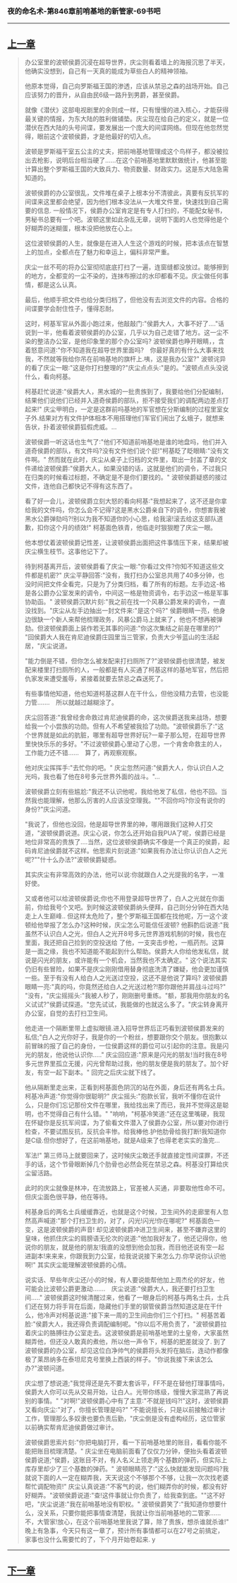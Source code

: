 ### 夜的命名术-第846章前哨基地的新管家-69书吧

--------
[上一章](./5eb992fd58175a8e5212934ad872f971.md)
--------


>
>
>
>办公室里的波顿侯爵沉浸在超导世界，庆尘则看着墙上的海报沉思了半天，他确实没想到，自己有一天真的能成为草些白人的精神领袖。
>
>他原本觉得，自己向罗斯福王国的渗透，应该从禁忌之森的战场开始。自己应该努力的晋升，从自由民6级一路升到男爵，甚至侯爵。
>
>就像《潜伏》这部电视剧里的余则成一样，只有慢慢的进入核心，才能获得最关键的情报，为东大陆的胜利做铺垫。庆尘现在给自己的定义，就是一位潜伏在西大陆的头号间谍，要发展出一个庞大的间谍网络。但现在他忽然觉得，眼前这个波顿侯爵，才是他最好的切入点。
>
>波顿是罗斯福干室五公主的丈夫，把前哨基地管理成这个鸟样子，都没被拉出去枪影，说明后台相当硬了……在这个前哨基地里默默做统计，他甚至能计算出整个罗斯福王国的大致兵力、物资数量、财政实力。这是东大陆急需知道的。
>
>波顿侯爵的办公室很乱，文件堆在桌子上根本分不清彼此，真要有反抗军的间谍来这里都会绝望，因为他们根本没法从一大堆文件里，快速找到自己需要的信息.
>一般情况下，侯爵办公室肯定是有专人打扫的，不能配女秘书，男秘书总要有一个吧。波顿这里如此杂乱无章，说明下面的人也觉得他是个好糊弄的迷糊蛋，根本没把他放在心上。
>
>这位波顿侯爵的人生，就像是在进入人生这个游戏的时候，把本该点在智慧上的加点，全都点在了魅力和幸运上，偏科非常严重。
>
>庆尘一丝不苟的将办公室彻彻底底打扫了一遍，连窗缝都没放过。能够擦到的地方，全都变的一尘不染的，连抹布擦过的水印都看不见。庆尘做任何事情，都是这么认真。
>
>最后，他顺手把文件也给分类归档了，但他没有去浏览文件的内容。合格的间谍要学会耐住性子，懂得忍耐。
>
>这时，柯基军官从外面小跑过来，他敲敲门∶"侯爵大人，大事不好了…."话说到一半，他看着波顿侯爵的办公室，几乎以为自己走错了地方。这一尘不染的整洁办公室，是他印象里的那个办公室吗?
>波顿侯爵也睁开眼睛，，含着怒意问道∶"你不知道我在超导世界里面吗?　你最好真的有什么大事来找我，不然就等我给你吊在前哨基地的旗杆上.咦，这是我办公室?"
>波顿诧异的看了庆尘一眼∶"这是你打扫整理的?"庆尘点点头∶"是的。"波顿点点头没说什么，看向柯基。
>
>柯基赶忙说道∶"侯爵大人，黑水城的一批贵族到了，我要给他们分配编制，结果他们说他们已经并入道奇侯爵的部队，拒不接受我们的调配两边差点打起来!"
>庆尘甲明白，一定是这群前吗基地的军官想在分斯编制的过程里室女子外.结果对方有文件护体相本不用搭理他们军官们闹出了幺蛾子，就想来告状，扑着波顿侯爵狐假虎威。…
>
>波顿侯爵一听这话也生气了∶"他们不知道前哨基地是谁的地盘吗，他们并入道奇侯爵的部队，有文件吗?没有文件他们说个屁!"柯基眨了眨眼睛∶"没有文件啊。"
>然而就在此时，庆尘从桌子上归档的文件里，取出一封盖了章的文件递给波顿侯爵∶"侯爵大人，如果没错的话，这就是他们的调令，不过我只在归类的时候看过标题，不确定是不是你们要找的。"
>波顿侯爵疑惑的接过文件，连他自己都快记不得有这东西了。
>
>看了好一会儿，波顿侯爵立刻大怒的看向柯基∶"我想起来了，这不还是你拿给我的文件吗，你怎么会不记得?这是黑水公爵亲自下的调令，你想害我被黑水公爵弹劾吗?!别以为我不知道你的小心思，给我滚!滚去给这支部队道歉，扣你这个月的绩效!"
>柯基面色铁青，他临走时狠狠瞪了庆尘一眼。
>
>他本想仗着波顿侯爵记性差，让波顿侯爵出面把这件事情压下来，结果却被庆尘横生枝节。这事他记下了。
>
>待到柯基离开后，波顿侯爵看了庆尘一眼∶"你看过文件?你知不知道这些文件都是机密?"
>庆尘平静回答∶"没有，我打扫办公室总共用了40多分钟，也没时间把文件全看完，只是为了分类归档，看了所有的标题。左手边这-格是各公爵办公室发来的调令，中间这一格是物资调令，右手边这一格是军事协助函。"
>波顿侯爵沉默片刻∶"我之前在找一个风暴公爵发来的调令，一直没找到。"庆尘从左手边抽出一封文件来∶"是这个吗?"
>侯爵眼睛一亮，他身边很缺一个新人来帮他梳理政务，风暴公爵马上就来了，他也不想再被弹劾。但波顿侯爵面上装作若无其事的问道∶"你这次集结之前是在哪里的?"
>"回侯爵大人我在肯尼迪侯爵庄园里当三管家，负责大少爷蓝山的生活起居，"庆尘说道。
>
>"能力倒是不错，但你怎么被发配来打扫厕所了?"波顿侯爵也很清楚，被发配来楼里打扫厕所的人，一般都是有人买通了柯基这样的基地军官，然后把仇家发来遭受羞辱，紧接着就要去禁忌之森送死了。
>
>有些事情他知道，他也知道柯基这群人在干什么，但他没精力去管，也没能力管…….　所以就越过越糊涂了。
>
>庆尘回答道∶"我曾经舍命救过肯尼迪侯爵的命，这次侯爵送我来战场，想要给我一个小尝族的功勋。但有人不希望被我拾了功勋。"波顿侯爵乐了∶"这个世界就是如此的肮脏，哪里有超导世界好玩?一辈子那么短，在超导世界里快快乐乐的多好。"不过波顿侯爵心里动了心思，一个肯舍命救主的人，工作能力还不错.…..　算了，再观察观察。
>
>他对庆尘挥挥手∶"去忙你的吧。"
>庆尘忽然问道∶"侯爵大人，你认识白人之光吗，我也看了他在8号多元世界外面的战斗。"…
>
>波顿侯爵立刻有些尴尬∶"我还不认识他呢，我给他发了私信，他也不回。当然我也能理解，他那么厉害的人应该没空理我。""不回你吗?你没有说你的身份?"庆尘问道。
>
>"我说了，但他也没回，他是超导世界里的神，哪用跟我们这种人打交道，"波顿侯爵说道。庆尘心说，你怎么还开始自我PUA了呢，侯爵已经是地位非常高的贵族了.…当然，这位波顿侯爵确实不像是一个真正的侯爵，起码肯尼迪侯爵就不这样。他思索片刻说道∶"如果我有办法让你认识白人之光呢?""什十么办法?"波顿侯爵疑惑。
>
>其实庆尘有非常高效的办法，他可以说∶你就跟白人之光提我的名字，一准好使。
>
>又或者他可以给波顿侯爵说;你也不用登录超导世界了，白人之光就在你面前，你给我号个叉吧。到时候这波顿侯爵纳头便拜，自己则分分钟在西大陆走上人生巅峰..
>但这样太危险了，整个罗斯福王国都在找他呢，万一这个波顿给他举报了怎么办?这种时候，庆尘怎么可能信任波顿?
>他斟酌后说道∶"我虽然不认识白人之光，但白人之光开8号多元世界游戏机制的时候，我也在里面，我还把自己捡到的空投送给
>了他，一支突击步枪，一瓶药剂。这算是一面之缘，我也不知道能不能起到什么帮助。侯爵大人你给他发私信，就说是闪光的朋友，或许能有一个机会，当然我也不太确定。"
>这个说法其实仍旧有些冒险，如果不是庆尘刚刚借用替身彻底洗清了嫌疑，他会更加谨慎一些。至于有没有人给白人之光送过空投，这还不是他说了算吗?
>波顿侯爵眼睛一亮∶"真的吗，你竟然还给白人之光送过枪?!那你跟他并肩战斗过吗?"
>"没有，"庆尘摇摇头∶"我被人秒了，刚刚删号重练。"额，那我用你朋友的名义试试?"侯爵试探道。"您先试试，我能做的也就这么多了。"庆尘转身离开办公室，自觉的去打扫卫生间。
>
>他走进一个隔断里带上虚拟眼镜.进入招导世界后正巧看到波顿侯爵发来的私信;"白人之光你好子，我是你的一个粉丝，想要跟你交个朋友。很抱歉以前冒昧的报了自己的身份，一位侯爵这样的爵位可以引起你的注意。我是闪光的朋友，他说他认识你..…"
>庆尘回应道∶"原来是闪光的朋友!当时我在8号多元世界里孤立无援，闪光曾帮助过我，他的朋友便是我的朋友了。加个好友，有空一起下副本。"
>回完之后庆尘就下线了。
>
>他从隔断里走出来，正看到柯基面色阴沉的站在外面，身后还有两名士兵。柯基冷声道∶"你觉得你很聪明?"
>庆尘摇头∶"抱款长官，我听不懂你在说什么，只是你们忘记那份文件在哪里，我给找出来了而已，我并不觉得这是聪明，也不觉得自己有什么错。"
>"响响，"柯基冷笑道∶"还在这里嘴硬，我现在怀疑你是反抗军间谍，为了偷看文件潜入了侯爵办公室，所以要对你进行检查，不要试图反抗，反抗会丰惨。给我棒他.护他肋骨给我打断!我知道你是C级.但你想好了，在这前哨基地，就是A级来了也得老老实实的渔完…
>
>军法!"
>第三师马上就要回来了，这时候庆尘敢还手就直接定性间谍罪，不还手的话，这个节骨眼断掉几个肋骨也必然会死在禁忌之森。柯基没打算给庆尘留活路。
>
>此时的庆尘就像是林冲，在流放路上，官差被人买通，非要取他性命不可。但庆尘面色很平静，他在等待。
>
>柯基身后的两名士兵缓缓靠近，也就是这个时候，卫生间外的走廊里有人忽然高声喊道∶"那个打扫卫生的，对了，闪光!闪光!你在哪呢?"
>柯基面色一变，这是波顿侯爵的声音!
>却见波顿侯爵冲进卫生间来，甚至不嫌弃这里的皇味，他抓住庆尘的肩膀语无伦次的说道∶"他加我好友了，他还记得你，他说你的朋友，就是他的朋友!我直的没想到他会加我，而目他还说有空一起进副本!来来来，你跟我到力公室，给我说说接下来怎么力.你早说你认识他啊!"
>其实庆尘能理解波顿侯爵的心情。
>
>说实话、早些年庆尘还/小的时候，有人要说能帮他加上周杰伦的好友，他可能会比波顿公爵更激动…….　庆尘说道∶"侯爵大人，我还要打扫卫生间….."
>波顿侯爵这时候清醒过来，他看了一眼身后的柯基与两名士兵，士兵们还在努力将手背在后面，隐藏他们手里的钢管侯爵当然知道这是在干什么，他冷声对柯基说道∶"接下来一周的卫生间由你们三个打扫。"
>柯基苦着脸∶"侯爵大人，我还得负责调配编制呢。"你以后不用负责了，"波顿侯爵拉着庆尘的胳膊往办公室走去。这波顿侯爵是前哨基地里的土皇帝，大家虽然糊弄他，但还没人敢真的煮他，所以他一声令下，柯基的肥差就没了.
>到了波顿侯爵的办公室，却见这位白净帅气的侯爵将头发捋在脑后，连动作都像极了莱昂纳多在泰坦尼克号里换上西装的样子。"你说我接下来该怎么办?"波顿问道。
>
>庆尘想了想说道;"我觉得还是先不要太套诉平，FF不是在替他打理事情吗，侯爵大人你可以先从交易开始，让白人。光带你练级，慢慢大家混熟了再说别的事情。"
>"对啊!"波顿侯爵心中有了主意∶"不就是钱吗?!"这时，波顿侯爵又看向庆尘∶"对了，你擅长管理是吗?"
>"不能说擅长，只是以前接触过审计工作，管理那么多奴隶也要负责后勤，"庆尘倒是没有虚构经历，这位管家以前确实帮肯尼迪侯爵做过审计。
>
>波顿侯爵思索片刻∶"你把电脑打开，看一下前哨基地里的账目，看看你能不能把账目梳理清楚。"
>庆尘坐在电脑前面看了仅仅力分钟，便抬头看着波顿侯爵说道;"侯爵，这账目不对，有人名义上领走两个基数的弹药，但实际上库存里却少了三个基数的弹药。"
>波顿眼睛亮了∶"这么快就能发现问题吗?我就说下面的人一定在糊弄我，天天说这个不够那个不够，让我一次次找老婆帮忙调配物资!"
>庆尘认真说道∶"不客气的说，他们糊弄你的时候，都没有好好糊弄。"波顿侯爵说道∶"查!这件事就让你负责了，给我查到底。""这不好吧，"庆尘说道∶"我在前哨基地没有职权。"
>波顿侯爵笑了∶"我知道你想要什么，没关系，只要你能把事情查清楚，我就让你当前哨基地的二管家……不，大管家!放心，在这个前哨基地里我说了算，除了贵族，想杀谁就杀谁!"
>晚上有急事，今天只有这一章了，预计所有事情都可以在27号之前搞定，家事也没什么需要忙的了，下个月开始卷起来.
>y
>
>
>

--------
[下一章](./48a9b7c9fd9f03b44656fd14315657c2.md)
--------

